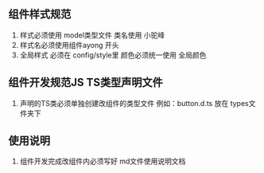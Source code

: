 ## 组件样式规范
1. 样式必须使用 model类型文件 类名使用 小驼峰
2. 样式名必须使用组件ayong 开头  
3. 全局样式 必须在 config/style里  颜色必须统一使用 全局颜色


## 组件开发规范JS TS类型声明文件
1. 声明的TS类必须单独创建改组件的类型文件 例如：button.d.ts 放在 types文件夹下

## 使用说明
1. 组件开发完成改组件内必须写好 md文件使用说明文档